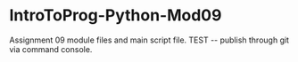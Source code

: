 # IntroToProg-Python-Mod09
Assignment 09 module files and main script file. TEST -- publish through git via command console. 

